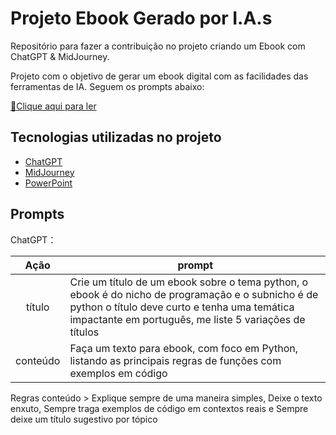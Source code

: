 # Projeto Ebook Gerado por I.A.s
Repositório para fazer a contribuição no projeto criando um Ebook com ChatGPT & MidJourney.

Projeto com o objetivo de gerar um ebook digital com as facilidades das ferramentas de IA. Seguem os prompts abaixo:


<a href="https://github.com/felipeAguiarCode/prompts-recipe-to-create-a-ebook/blob/main/output/ebook%20-%20css%20jedi%20output.pdf" title="View PDF now"> 📕Clique aqui para ler</a>

## Tecnologias utilizadas no projeto

- [ChatGPT](https://chat.openai.com/) 
- [MidJourney](https://www.midjourney.com/app/)
- [PowerPoint](https://www.microsoft.com/en/microsoft-365/powerpoint)


## Prompts


ChatGPT：

|   Ação   | prompt                                                                                                                                                                                                                                                                         |
| :------: | ------------------------------------------------------------------------------------------------------------------------------------------------------------------------------------------------------------------------------------------------------------------------------ |
|  título  | Crie um título de um ebook sobre o tema python, o ebook é do nicho de programação e o subnicho é de python o título deve curto e tenha uma temática impactante em português, me liste 5 variações de títulos                                                        |
| conteúdo | Faça um texto para ebook, com foco em Python, listando as principais regras de funções com exemplos em código|

Regras conteúdo > Explique sempre de uma maneira simples, Deixe o texto enxuto, Sempre traga exemplos de código em contextos reais e Sempre deixe um título sugestivo por tópico 


